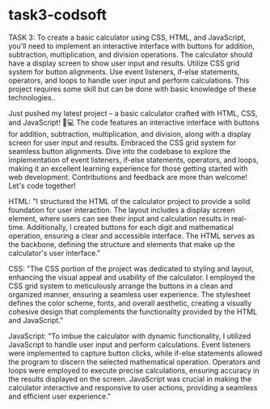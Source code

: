 # task3-codsoft
TASK 3:
  To create a basic calculator using CSS, HTML, and JavaScript, you'll need to implement an
interactive interface with buttons for addition, subtraction, multiplication, and division
operations. The calculator should have a display screen to show user input and results. Utilize
CSS grid system for button alignments. Use event listeners, if-else statements, operators, and
loops to handle user input and perform calculations. This project requires some skill but can be
done with basic knowledge of these technologies..


Just pushed my latest project – a basic calculator crafted with HTML, CSS, and JavaScript! 🧮💻 The code features an interactive interface with buttons for addition, subtraction, multiplication, and division, along with a display screen for user input and results. Embraced the CSS grid system for seamless button alignments. Dive into the codebase to explore the implementation of event listeners, if-else statements, operators, and loops, making it an excellent learning experience for those getting started with web development. Contributions and feedback are more than welcome! Let's code together! 

HTML:
"I structured the HTML of the calculator project to provide a solid foundation for user interaction. The layout includes a display screen element, where users can see their input and calculation results in real-time. Additionally, I created buttons for each digit and mathematical operation, ensuring a clear and accessible interface. The HTML serves as the backbone, defining the structure and elements that make up the calculator's user interface."

CSS:
"The CSS portion of the project was dedicated to styling and layout, enhancing the visual appeal and usability of the calculator. I employed the CSS grid system to meticulously arrange the buttons in a clean and organized manner, ensuring a seamless user experience. The stylesheet defines the color scheme, fonts, and overall aesthetic, creating a visually cohesive design that complements the functionality provided by the HTML and JavaScript."

JavaScript:
"To imbue the calculator with dynamic functionality, I utilized JavaScript to handle user input and perform calculations. Event listeners were implemented to capture button clicks, while if-else statements allowed the program to discern the selected mathematical operation. Operators and loops were employed to execute precise calculations, ensuring accuracy in the results displayed on the screen. JavaScript was crucial in making the calculator interactive and responsive to user actions, providing a seamless and efficient user experience."


